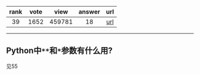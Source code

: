 
| rank | vote | view | answer | url |
|:-:|:-:|:-:|:-:|:-:|
|39|1652|459781|18| [url](http://stackoverflow.com/questions/36901/what-does-double-star-asterisk-and-star-asterisk-do-for-parameters) |
***

## Python中`**`和`*`参数有什么用?

见55